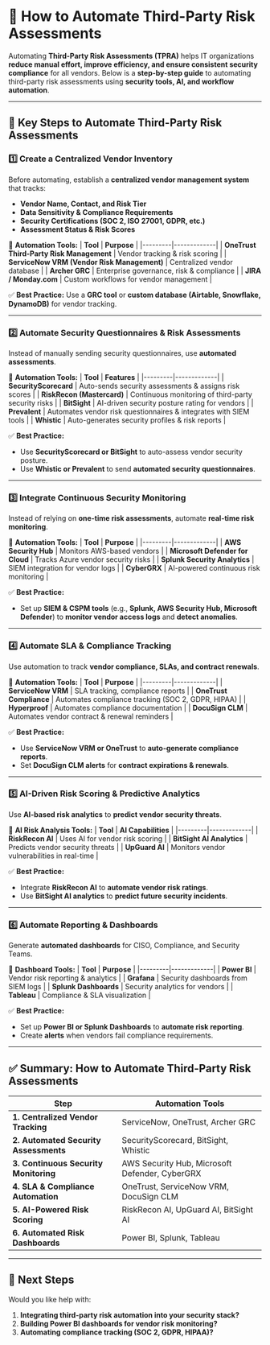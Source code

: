 # 🚀 How to Automate Third-Party Risk Assessments

Automating **Third-Party Risk Assessments (TPRA)** helps IT organizations **reduce manual effort, improve efficiency, and ensure consistent security compliance** for all vendors. Below is a **step-by-step guide** to automating third-party risk assessments using **security tools, AI, and workflow automation**.

---

## 📌 Key Steps to Automate Third-Party Risk Assessments

### **1️⃣ Create a Centralized Vendor Inventory**
Before automating, establish a **centralized vendor management system** that tracks:
- **Vendor Name, Contact, and Risk Tier**
- **Data Sensitivity & Compliance Requirements**
- **Security Certifications (SOC 2, ISO 27001, GDPR, etc.)**
- **Assessment Status & Risk Scores**

📌 **Automation Tools:**
| **Tool** | **Purpose** |
|---------|-------------|
| **OneTrust Third-Party Risk Management** | Vendor tracking & risk scoring |
| **ServiceNow VRM (Vendor Risk Management)** | Centralized vendor database |
| **Archer GRC** | Enterprise governance, risk & compliance |
| **JIRA / Monday.com** | Custom workflows for vendor management |

✅ **Best Practice:** Use a **GRC tool** or **custom database (Airtable, Snowflake, DynamoDB)** for vendor tracking.

---

### **2️⃣ Automate Security Questionnaires & Risk Assessments**
Instead of manually sending security questionnaires, use **automated assessments**.

📌 **Automation Tools:**
| **Tool** | **Features** |
|---------|-------------|
| **SecurityScorecard** | Auto-sends security assessments & assigns risk scores |
| **RiskRecon (Mastercard)** | Continuous monitoring of third-party security risks |
| **BitSight** | AI-driven security posture rating for vendors |
| **Prevalent** | Automates vendor risk questionnaires & integrates with SIEM tools |
| **Whistic** | Auto-generates security profiles & risk reports |

✅ **Best Practice:**
- Use **SecurityScorecard or BitSight** to auto-assess vendor security posture.
- Use **Whistic or Prevalent** to send **automated security questionnaires**.

---

### **3️⃣ Integrate Continuous Security Monitoring**
Instead of relying on **one-time risk assessments**, automate **real-time risk monitoring**.

📌 **Automation Tools:**
| **Tool** | **Purpose** |
|---------|-------------|
| **AWS Security Hub** | Monitors AWS-based vendors |
| **Microsoft Defender for Cloud** | Tracks Azure vendor security risks |
| **Splunk Security Analytics** | SIEM integration for vendor logs |
| **CyberGRX** | AI-powered continuous risk monitoring |

✅ **Best Practice:**
- Set up **SIEM & CSPM tools** (e.g., **Splunk, AWS Security Hub, Microsoft Defender**) to **monitor vendor access logs** and **detect anomalies**.

---

### **4️⃣ Automate SLA & Compliance Tracking**
Use automation to track **vendor compliance, SLAs, and contract renewals**.

📌 **Automation Tools:**
| **Tool** | **Purpose** |
|---------|-------------|
| **ServiceNow VRM** | SLA tracking, compliance reports |
| **OneTrust Compliance** | Automates compliance tracking (SOC 2, GDPR, HIPAA) |
| **Hyperproof** | Automates compliance documentation |
| **DocuSign CLM** | Automates vendor contract & renewal reminders |

✅ **Best Practice:**
- Use **ServiceNow VRM or OneTrust** to **auto-generate compliance reports**.
- Set **DocuSign CLM alerts** for **contract expirations & renewals**.

---

### **5️⃣ AI-Driven Risk Scoring & Predictive Analytics**
Use **AI-based risk analytics** to **predict vendor security threats**.

📌 **AI Risk Analysis Tools:**
| **Tool** | **AI Capabilities** |
|---------|-------------|
| **RiskRecon AI** | Uses AI for vendor risk scoring |
| **BitSight AI Analytics** | Predicts vendor security threats |
| **UpGuard AI** | Monitors vendor vulnerabilities in real-time |

✅ **Best Practice:**
- Integrate **RiskRecon AI** to **automate vendor risk ratings**.
- Use **BitSight AI analytics** to **predict future security incidents**.

---

### **6️⃣ Automate Reporting & Dashboards**
Generate **automated dashboards** for CISO, Compliance, and Security Teams.

📌 **Dashboard Tools:**
| **Tool** | **Purpose** |
|---------|-------------|
| **Power BI** | Vendor risk reporting & analytics |
| **Grafana** | Security dashboards from SIEM logs |
| **Splunk Dashboards** | Security analytics for vendors |
| **Tableau** | Compliance & SLA visualization |

✅ **Best Practice:**
- Set up **Power BI or Splunk Dashboards** to **automate risk reporting**.
- Create **alerts** when vendors fail compliance requirements.

---

## ✅ Summary: How to Automate Third-Party Risk Assessments

| **Step** | **Automation Tools** |
|---------|------------------|
| **1. Centralized Vendor Tracking** | ServiceNow, OneTrust, Archer GRC |
| **2. Automated Security Assessments** | SecurityScorecard, BitSight, Whistic |
| **3. Continuous Security Monitoring** | AWS Security Hub, Microsoft Defender, CyberGRX |
| **4. SLA & Compliance Automation** | OneTrust, ServiceNow VRM, DocuSign CLM |
| **5. AI-Powered Risk Scoring** | RiskRecon AI, UpGuard AI, BitSight AI |
| **6. Automated Risk Dashboards** | Power BI, Splunk, Tableau |

---

## 🚀 Next Steps

Would you like help with:
1. **Integrating third-party risk automation into your security stack?**
2. **Building Power BI dashboards for vendor risk monitoring?**
3. **Automating compliance tracking (SOC 2, GDPR, HIPAA)?**
